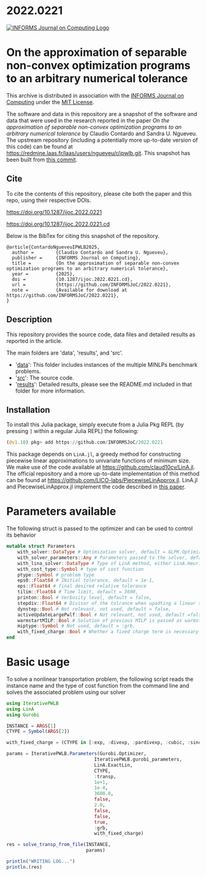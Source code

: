 # 2022.0221
[![INFORMS Journal on Computing Logo](https://INFORMSJoC.github.io/logos/INFORMS_Journal_on_Computing_Header.jpg)](https://pubsonline.informs.org/journal/ijoc)

# On the approximation of separable non-convex optimization programs to an arbitrary numerical tolerance

This archive is distributed in association with the [INFORMS Journal on
Computing](https://pubsonline.informs.org/journal/ijoc) under the [MIT License](LICENSE).

The software and data in this repository are a snapshot of the software and data that were used in the research reported in the paper _On the approximation of separable non-convex optimization programs to an arbitrary numerical tolerance_ by Claudio Contardo and Sandra U. Ngueveu. The upstream repository (including a potentially more up-to-date version of this code) can be found at https://redmine.laas.fr/laas/users/ngueveu/r/ipwlb.git. This snapshot has been built from [this commit](https://redmine.laas.fr/laas/users/ngueveu/r/ipwlb.git/commit/d63e265e1a6fa8606bf5319f989ba03f845eca6d).


## Cite

To cite the contents of this repository, please cite both the paper and this repo, using their respective DOIs.

https://doi.org/10.1287/ijoc.2022.0221

https://doi.org/10.1287/ijoc.2022.0221.cd

Below is the BibTex for citing this snapshot of the repository.

```
@article{ContardoNgueveuIPWLB2025,
  author =        {Claudio Contardo and Sandra U. Ngueveu},
  publisher =     {INFORMS Journal on Computing},
  title =         {On the approximation of separable non-convex optimization programs to an arbitrary numerical tolerance},
  year =          {2025},
  doi =           {10.1287/ijoc.2022.0221.cd},
  url =           {https://github.com/INFORMSJoC/2022.0221},
  note =          {Available for download at https://github.com/INFORMSJoC/2022.0221},
}
```

## Description

This repository provides the source code, data files and detailed results as reported in the article.

The main folders are 'data', 'results', and 'src'.
- '[data](data)': This folder includes instances of the multiple MINLPs benchmark problems.
- '[src](src)': The source code.
- '[results](results)': Detailed results, please see the README.md included in that folder for more information.


## Installation

To install this Julia package, simply execute from a Julia Pkg REPL (by pressing `]` within a regular Julia REPL) the following:
```julia
(@v1.10) pkg> add https://github.com/INFORMSJoC/2022.0221
```

This package depends on `LinA.jl`, a greedy method for constructing piecewise linear approximations to univariate functions of minimum size. We make use of the code available at https://github.com/claud10cv/LinA.jl. The official repository and a more up-to-date implementation of this method can be found at https://github.com/LICO-labs/PiecewiseLinApprox.jl. LinA.jl and PiecewiseLinApprox.jl implement the code described in [this paper](https://link.springer.com/article/10.1007/s12532-024-00274-8).

# Parameters available

The following struct is passed to the optimizer and can be used to control its behavior

```julia
mutable struct Parameters
    with_solver::DataType # Optimization solver, default = GLPK.Optimizer,
    with_solver_parameters::Any # Parameters passed to the solver, default = empty_parameters,
    with_lina_solver::DataType # Type of LinA method, either LinA.HeuristicLin or LinA.ExactLin
    with_cost_type::Symbol # type of cost function
    ptype::Symbol # problem type
    eps0::Float64 # INitial tolerance, default = 1e-1,
    eps::Float64 # final desired relative tolerance
    tilim::Float64 # Time limit, default = 3600,
    printon::Bool # Verbosity level, default = false,
    stepdiv::Float64 # Divisor of the tolrance when upadting a linear section, default =2.0,
    dynstep::Bool # Not relevant, not used, default = false,
    activeUpdateLargePwlf::Bool # Not relevant, not used, default =false,
    warmstartMILP::Bool # Solution of previous MILP is passed as warmstart the next call, default =false,
    miptype::Symbol # Not used, default = :grb,
    with_fixed_charge::Bool # Whether a fixed charge term is necessary at the origin, default = false
end
```
# Basic usage

To solve a nonlinear transportation problem, the following script reads the instance name and the type of cost function from the command line and solves the associated problem using our solver
```julia
using IterativePWLB
using LinA
using Gurobi

INSTANCE = ARGS[1]
CTYPE = Symbol(ARGS[2])

with_fixed_charge = (CTYPE in [:exp, :divexp, :pardivexp, :cubic, :sincos])

params = IterativePWLB.Parameters(Gurobi.Optimizer,
                                IterativePWLB.gurobi_parameters,
                                LinA.ExactLin,
                                CTYPE,
                                :transp,
                                1e+1,
                                1e-4,
                                3600.0,
                                false,
                                2.0,
                                false,
                                false,
                                true,
                                :grb,
                                with_fixed_charge)

res = solve_transp_from_file(INSTANCE,
                             params)

println("WRITING LOG...")
println.(res)
```
